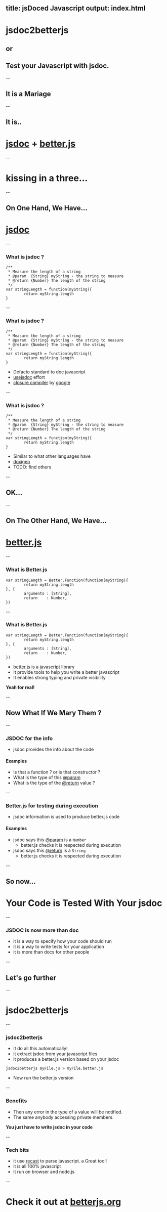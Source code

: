 title: jsDoced Javascript
output: index.html
--

# jsdoc2betterjs
## or
## Test your Javascript with jsdoc.

--

## It is a Mariage

--

## It is..

# [jsdoc](http://usejsdoc.org) + [better.js](http://betterjs.org)

--

# kissing in a three...

--

## On One Hand, We Have...

# [jsdoc](http://usejsdoc.org)

--

### What is jsdoc ?

```
/**
 * Measure the length of a string
 * @param  {String} myString - the string to measure
 * @return {Number} The length of the string
 */
var stringLength = function(myString){
        return myString.length
}
```

--

### What is jsdoc ?

```
/**
 * Measure the length of a string
 * @param  {String} myString - the string to measure
 * @return {Number} The length of the string
 */
var stringLength = function(myString){
        return myString.length
}
```

* Defacto standard to doc javascript
* [usejsdoc](http://usejsdoc.org) effort
* [closure compiler](https://developers.google.com/closure/compiler/docs/js-for-compiler)
by [google](http://google.com)

--

### What is jsdoc ?

```
/**
 * Measure the length of a string
 * @param  {String} myString - the string to measure
 * @return {Number} The length of the string
 */
var stringLength = function(myString){
        return myString.length
}
```

* Similar to what other languages have
* [doxigen](http://en.wikipedia.org/wiki/Doxygen)
* TODO: find others

--

## OK...

--

## On The Other Hand, We Have...

# [better.js](http://betterjs.org)

--

### What is Better.js

```
var stringLength = Better.Function(function(myString){
        return myString.length
}, {
        arguments : [String],
        return    : Number,
})
```

--

### What is Better.js

```
var stringLength = Better.Function(function(myString){
        return myString.length
}, {
        arguments : [String],
        return    : Number,
})
```

* [better.js](http://betterjs.org) is a javascript library
* It provide tools to help you write a better javascript
* It enables strong typing and private visibility

**Yeah for real!**

--

## Now What If We Mary Them ?

--

### JSDOC for the info

* jsdoc provides the info about the code

#### Examples
* Is that a function ? or is that constructor ?
* What is the type of this [@param](http://usejsdoc.org/tags-param.html)
* What is the type of the [@return](http://usejsdoc.org/tags-returns.html) value ?

--

### Better.js for testing during execution

* jsdoc information is used to produce better.js code

#### Examples
* jsdoc says this [@param](http://usejsdoc.org/tags-param.html) is a ```Number```
  * better.js checks it is respected during execution
* jsdoc says this [@return](http://usejsdoc.org/tags-returns.html) is a ```String```
  * better.js checks it is respected during execution

--

## So now...

# Your Code is Tested With Your jsdoc

--

### JSDOC is now more than doc

* it is a way to specify how your code should run
* it is a way to write tests for your application
* it is more than docs for other people

--

## Let's go further

--

# jsdoc2betterjs

--

### jsdoc2betterjs

* It do all this automatically!
* it extract jsdoc from your javascript files
* it produces a better.js version based on your jsdoc

```
jsdoc2betterjs myFile.js > myFile.better.js
```

* Now run the better.js version

--

### Benefits
* Then any error in the type of a value will be notified.
* The same anybody accessing private members.

**You just have to write jsdoc in your code**

--

### Tech bits
* it use [recast](https://github.com/benjamn/recast) to parse javascript. a Great tool!
* it is all 100% javascript
* it run on browser and node.js

--

# Check it out at [betterjs.org](http://betterjs.org/docs/betterjs-jsdoc2betterjs.html)

